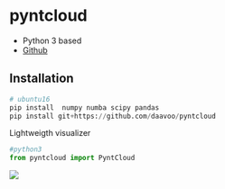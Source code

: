 # pyntcloud 

- Python 3 based
- [Github](https://github.com/daavoo/pyntcloud)

## Installation

```python 
# ubuntu16
pip install  numpy numba scipy pandas
pip install git+https://github.com/daavoo/pyntcloud
```


Lightweigth visualizer

```python
#python3 
from pyntcloud import PyntCloud

```

![](https://raw.githubusercontent.com/daavoo/pyntcloud/master/docs/images/plot1.gif)




